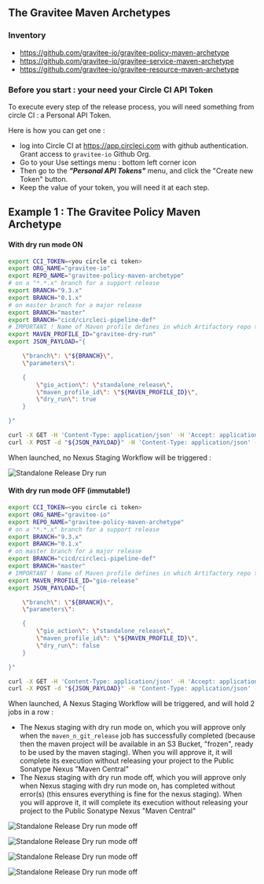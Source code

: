 

## The Gravitee Maven Archetypes

### Inventory

* https://github.com/gravitee-io/gravitee-policy-maven-archetype
* https://github.com/gravitee-io/gravitee-service-maven-archetype
* https://github.com/gravitee-io/gravitee-resource-maven-archetype


### Before you start : your need your Circle CI API Token

To execute every step of the release process, you will need something from circle CI : a Personal API Token.

Here is how you can get one :
* log into Circle CI at https://app.circleci.com with github authentication. Grant access to `gravitee-io` Github Org.
* Go to your Use settings menu : bottom left corner icon
* Then go to the  _**"Personal API Tokens"**_ menu, and click the "Create new Token" button.
* Keep the value of your token, you will need it at each step.


## Example 1 : The Gravitee Policy Maven Archetype

#### With dry run mode ON

```bash
export CCI_TOKEN=<you circle ci token>
export ORG_NAME="gravitee-io"
export REPO_NAME="gravitee-policy-maven-archetype"
# on a "*.*.x" branch for a support release
export BRANCH="9.3.x"
export BRANCH="0.1.x"
# on master branch for a major release
export BRANCH="master"
export BRANCH="cicd/circleci-pipeline-def"
# IMPORTANT ! Name of Maven profile defines in which Artifactory repo the mvn deploys sends
export MAVEN_PROFILE_ID="gravitee-dry-run"
export JSON_PAYLOAD="{

    \"branch\": \"${BRANCH}\",
    \"parameters\":

    {
        \"gio_action\": \"standalone_release\",
        \"maven_profile_id\": \"${MAVEN_PROFILE_ID}\",
        \"dry_run\": true
    }

}"

curl -X GET -H 'Content-Type: application/json' -H 'Accept: application/json' -H "Circle-Token: ${CCI_TOKEN}" https://circleci.com/api/v2/me | jq .
curl -X POST -d "${JSON_PAYLOAD}" -H 'Content-Type: application/json' -H 'Accept: application/json' -H "Circle-Token: ${CCI_TOKEN}" https://circleci.com/api/v2/project/gh/${ORG_NAME}/${REPO_NAME}/pipeline | jq .
```

When launched, no Nexus Staging Workflow will be triggered :

![Standalone Release Dry run](https://github.com/gravitee-io/gravitee-circleci-orbinoid/raw/develop/orb/src/scripts/nexus-staging/docker-executors/standalone/images/standalone_release_0.png)

#### With dry run mode OFF (immutable!)

```bash
export CCI_TOKEN=<you circle ci token>
export ORG_NAME="gravitee-io"
export REPO_NAME="gravitee-policy-maven-archetype"
# on a "*.*.x" branch for a support release
export BRANCH="9.3.x"
export BRANCH="0.1.x"
# on master branch for a major release
export BRANCH="cicd/circleci-pipeline-def"
export BRANCH="master"
# IMPORTANT ! Name of Maven profile defines in which Artifactory repo the mvn deploys sends
export MAVEN_PROFILE_ID="gio-release"
export JSON_PAYLOAD="{

    \"branch\": \"${BRANCH}\",
    \"parameters\":

    {
        \"gio_action\": \"standalone_release\",
        \"maven_profile_id\": \"${MAVEN_PROFILE_ID}\",
        \"dry_run\": false
    }

}"

curl -X GET -H 'Content-Type: application/json' -H 'Accept: application/json' -H "Circle-Token: ${CCI_TOKEN}" https://circleci.com/api/v2/me | jq .
curl -X POST -d "${JSON_PAYLOAD}" -H 'Content-Type: application/json' -H 'Accept: application/json' -H "Circle-Token: ${CCI_TOKEN}" https://circleci.com/api/v2/project/gh/${ORG_NAME}/${REPO_NAME}/pipeline | jq .
```

When launched, A Nexus Staging Workflow will be triggered, and will hold 2 jobs in a row :
* The Nexus staging with dry run mode on, which you will approve only when the `maven_n_git_release` job has successfully completed (because then the maven project will be available in an S3 Bucket, "frozen", ready to be used by the maven staging). When you will approve it, it will complete its execution without releasing your project to the Public Sonatype Nexus "Maven Central"
* The Nexus staging with dry run mode off, which you will approve only when Nexus staging with dry run mode on, has completed without error(s) (this ensures everything is fine for the nexus staging). When you will approve it, it will complete its execution without releasing your project to the Public Sonatype Nexus "Maven Central"

![Standalone Release Dry run mode off](https://github.com/gravitee-io/gravitee-circleci-orbinoid/raw/develop/orb/src/scripts/nexus-staging/docker-executors/standalone/images/standalone_release_1.png)

![Standalone Release Dry run mode off](https://github.com/gravitee-io/gravitee-circleci-orbinoid/raw/develop/orb/src/scripts/nexus-staging/docker-executors/standalone/images/standalone_release_2.png)

![Standalone Release Dry run mode off](https://github.com/gravitee-io/gravitee-circleci-orbinoid/raw/develop/orb/src/scripts/nexus-staging/docker-executors/standalone/images/standalone_release_3.png)

![Standalone Release Dry run mode off](https://github.com/gravitee-io/gravitee-circleci-orbinoid/raw/develop/orb/src/scripts/nexus-staging/docker-executors/standalone/images/standalone_release_4.png)
